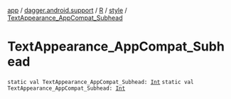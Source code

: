 [app](../../../index.md) / [dagger.android.support](../../index.md) / [R](../index.md) / [style](index.md) / [TextAppearance_AppCompat_Subhead](./-text-appearance_-app-compat_-subhead.md)

# TextAppearance_AppCompat_Subhead

`static val TextAppearance_AppCompat_Subhead: `[`Int`](https://kotlinlang.org/api/latest/jvm/stdlib/kotlin/-int/index.html)
`static val TextAppearance_AppCompat_Subhead: `[`Int`](https://kotlinlang.org/api/latest/jvm/stdlib/kotlin/-int/index.html)